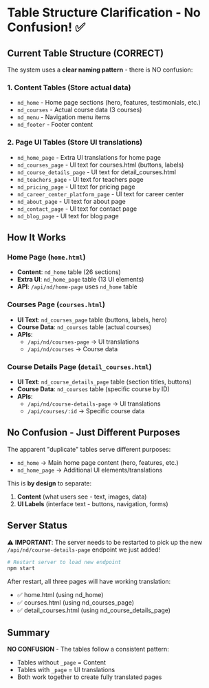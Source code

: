 # Table Structure Clarification - No Confusion! ✅

## Current Table Structure (CORRECT)

The system uses a **clear naming pattern** - there is NO confusion:

### 1. Content Tables (Store actual data)
- `nd_home` - Home page sections (hero, features, testimonials, etc.)
- `nd_courses` - Actual course data (3 courses)
- `nd_menu` - Navigation menu items
- `nd_footer` - Footer content

### 2. Page UI Tables (Store UI translations)
- `nd_home_page` - Extra UI translations for home page
- `nd_courses_page` - UI text for courses.html (buttons, labels)
- `nd_course_details_page` - UI text for detail_courses.html
- `nd_teachers_page` - UI text for teachers page
- `nd_pricing_page` - UI text for pricing page
- `nd_career_center_platform_page` - UI text for career center
- `nd_about_page` - UI text for about page
- `nd_contact_page` - UI text for contact page
- `nd_blog_page` - UI text for blog page

## How It Works

### Home Page (`home.html`)
- **Content**: `nd_home` table (26 sections)
- **Extra UI**: `nd_home_page` table (13 UI elements)
- **API**: `/api/nd/home-page` uses `nd_home` table

### Courses Page (`courses.html`)
- **UI Text**: `nd_courses_page` table (buttons, labels, hero)
- **Course Data**: `nd_courses` table (actual courses)
- **APIs**:
  - `/api/nd/courses-page` → UI translations
  - `/api/nd/courses` → Course data

### Course Details Page (`detail_courses.html`)
- **UI Text**: `nd_course_details_page` table (section titles, buttons)
- **Course Data**: `nd_courses` table (specific course by ID)
- **APIs**:
  - `/api/nd/course-details-page` → UI translations
  - `/api/courses/:id` → Specific course data

## No Confusion - Just Different Purposes

The apparent "duplicate" tables serve different purposes:
- `nd_home` → Main home page content (hero, features, etc.)
- `nd_home_page` → Additional UI elements/translations

This is **by design** to separate:
1. **Content** (what users see - text, images, data)
2. **UI Labels** (interface text - buttons, navigation, forms)

## Server Status

⚠️ **IMPORTANT**: The server needs to be restarted to pick up the new `/api/nd/course-details-page` endpoint we just added!

```bash
# Restart server to load new endpoint
npm start
```

After restart, all three pages will have working translation:
- ✅ home.html (using nd_home)
- ✅ courses.html (using nd_courses_page)
- ✅ detail_courses.html (using nd_course_details_page)

## Summary

**NO CONFUSION** - The tables follow a consistent pattern:
- Tables without `_page` = Content
- Tables with `_page` = UI translations
- Both work together to create fully translated pages